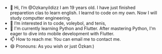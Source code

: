 - 👋 Hi, I’m @Ozkanyildizz I am 19 years old. I have just finished preparetion clas to learn english. I learnd to code on my own. Now I will study computter engineering.
- 👀 I’m interested in to code, voleybol, and tenis,
- 🌱 I'm currently learning Python and Flutter. After mastering Python, I'm eager to dive into mobile development with Flutter.
- 📫 How to reach me: You can email me to contact me.
- 😄 Pronouns: As you wish or just Özkan:)


<!---
Ozkanyildizz/Ozkanyildizz is a ✨ special ✨ repository because its `README.md` (this file) appears on your GitHub profile.
You can click the Preview link to take a look at your changes.
--->
